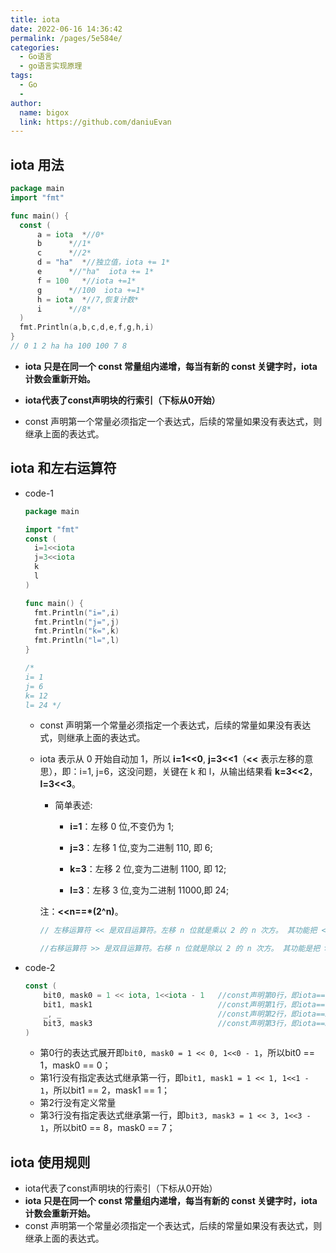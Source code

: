 ```yaml
---
title: iota
date: 2022-06-16 14:36:42
permalink: /pages/5e584e/
categories:
  - Go语言
  - go语言实现原理
tags:
  - Go
  - 
author: 
  name: bigox
  link: https://github.com/daniuEvan
---
```

## iota 用法

```go
package main
import "fmt"

func main() {
  const (
      a = iota  *//0*
      b      *//1*
      c      *//2*
      d = "ha"  *//独立值，iota += 1*
      e      *//"ha"  iota += 1*
      f = 100   *//iota +=1*
      g      *//100  iota +=1*
      h = iota  *//7,恢复计数*
      i      *//8*
  )
  fmt.Println(a,b,c,d,e,f,g,h,i)
}
// 0 1 2 ha ha 100 100 7 8
```

- **iota 只是在同一个 const 常量组内递增，每当有新的 const 关键字时，iota 计数会重新开始。**

- **iota代表了const声明块的行索引（下标从0开始）**
- const 声明第一个常量必须指定一个表达式，后续的常量如果没有表达式，则继承上面的表达式。

## iota 和左右运算符

- code-1

  ```go
  package main
  
  import "fmt"
  const (
    i=1<<iota
    j=3<<iota
    k
    l
  )
  
  func main() {
    fmt.Println("i=",i)
    fmt.Println("j=",j)
    fmt.Println("k=",k)
    fmt.Println("l=",l)
  }
  
  /*
  i= 1
  j= 6
  k= 12
  l= 24 */
  ```

  - const 声明第一个常量必须指定一个表达式，后续的常量如果没有表达式，则继承上面的表达式。

  - iota 表示从 0 开始自动加 1，所以 **i=1<<0**, **j=3<<1**（**<<** 表示左移的意思），即：i=1, j=6，这没问题，关键在 k 和 l，从输出结果看 **k=3<<2**，**l=3<<3**。

    - 简单表述:

      - **i=1**：左移 0 位,不变仍为 1;


      - **j=3**：左移 1 位,变为二进制 110, 即 6;

      - **k=3**：左移 2 位,变为二进制 1100, 即 12;

      - **l=3**：左移 3 位,变为二进制 11000,即 24;


    注：**<<n==\*(2^n)**。

    ```go
    // 左移运算符 << 是双目运算符。左移 n 位就是乘以 2 的 n 次方。 其功能把 << 左边的运算数的各二进位全部左移若干位，由 << 右边的数指定移动的位数，高位丢弃，低位补 0。
    
    //右移运算符 >> 是双目运算符。右移 n 位就是除以 2 的 n 次方。 其功能是把 >> 左边的运算数的各二进位全部右移若干位， >> 右边的数指定移动的位数。
    ```

- code-2

  ```go
  const (
      bit0, mask0 = 1 << iota, 1<<iota - 1   //const声明第0行，即iota==0
      bit1, mask1                            //const声明第1行，即iota==1, 表达式继承上面的语句
      _, _                                   //const声明第2行，即iota==2
      bit3, mask3                            //const声明第3行，即iota==3
  )
  ```

  - 第0行的表达式展开即`bit0, mask0 = 1 << 0, 1<<0 - 1`，所以bit0 == 1，mask0 == 0；
  - 第1行没有指定表达式继承第一行，即`bit1, mask1 = 1 << 1, 1<<1 - 1`，所以bit1 == 2，mask1 == 1；
  - 第2行没有定义常量
  - 第3行没有指定表达式继承第一行，即`bit3, mask3 = 1 << 3, 1<<3 - 1`，所以bit0 == 8，mask0 == 7；

## iota 使用规则

- iota代表了const声明块的行索引（下标从0开始）
- **iota 只是在同一个 const 常量组内递增，每当有新的 const 关键字时，iota 计数会重新开始。**
- const 声明第一个常量必须指定一个表达式，后续的常量如果没有表达式，则继承上面的表达式。